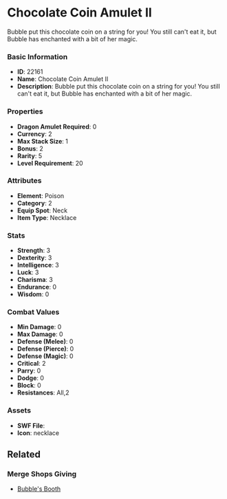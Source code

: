 # Chocolate Coin Amulet II

Bubble put this chocolate coin on a string for you! You still can't eat it, but Bubble has enchanted with a bit of her magic.

### Basic Information

- **ID**: 22161
- **Name**: Chocolate Coin Amulet II
- **Description**: Bubble put this chocolate coin on a string for you! You still can&#039;t eat it, but Bubble has enchanted with a bit of her magic.

### Properties

- **Dragon Amulet Required**: 0
- **Currency**: 2
- **Max Stack Size**: 1
- **Bonus**: 2
- **Rarity**: 5
- **Level Requirement**: 20

### Attributes

- **Element**: Poison
- **Category**: 2
- **Equip Spot**: Neck
- **Item Type**: Necklace

### Stats

- **Strength**: 3
- **Dexterity**: 3
- **Intelligence**: 3
- **Luck**: 3
- **Charisma**: 3
- **Endurance**: 0
- **Wisdom**: 0

### Combat Values

- **Min Damage**: 0
- **Max Damage**: 0
- **Defense (Melee)**: 0
- **Defense (Pierce)**: 0
- **Defense (Magic)**: 0
- **Critical**: 2
- **Parry**: 0
- **Dodge**: 0
- **Block**: 0
- **Resistances**: All,2

### Assets

- **SWF File**: 
- **Icon**: necklace

## Related

### Merge Shops Giving

- [Bubble's Booth](../merge-shops/431-bubble-s-booth.md)

